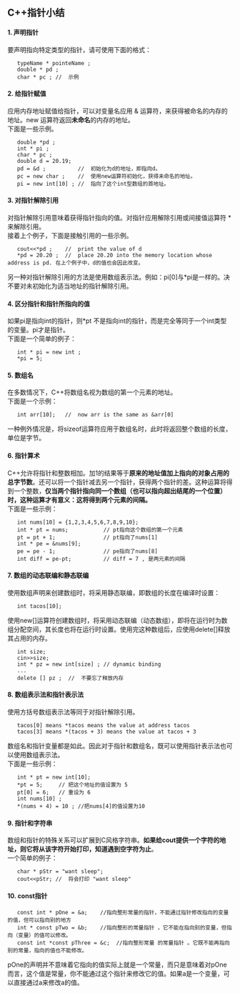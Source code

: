 ## C++指针小结

#### 1. 声明指针
   要声明指向特定类型的指针，请可使用下面的格式：
   ```
      typeName * pointeName ; 
      double * pd ; 
      char * pc ; //  示例 
   ```
   
#### 2. 给指针赋值
   应用内存地址赋值给指针，可以对变量名应用 & 运算符，来获得被命名的内存的地址。new 运算符返回**未命名**的内存的地址。  
   下面是一些示例。
   ```
      double *pd ;
      int * pi ; 
      char * pc ;
      double d = 20.19;
      pd = &d ;          //  初始化为d的地址，即指向d。
      pc = new char ;    //  使用new运算符初始化，获得未命名的地址。
      pi = new int[10] ; //  指向了这个int型数组的首地址。
   ```
   
#### 3. 对指针解除引用
   对指针解除引用意味着获得指针指向的值。对指针应用解除引用或间接值运算符 * 来解除引用。  
   接着上个例子，下面是接触引用的一些示例。
   ```
      cout<<*pd ;    //  print the value of d 
      *pd = 20.20 ;  //  place 20.20 into the memory location whose address is pd. 在上个例子中，d的值也会因此改变。
   ```
   另一种对指针解除引用的方法是使用数组表示法。例如：pi\[0]与\*pi是一样的。决不要对未初始化为适当地址的指针解除引用。
   
#### 4. 区分指针和指针所指向的值
   如果pi是指向int的指针，则\*pt 不是指向int的指针，而是完全等同于一个int类型的变量。pi才是指针。   
   下面是一个简单的例子：
   ```
      int * pi = new int ;
      *pi = 5;
   ```
   
#### 5. 数组名
   在多数情况下，C++将数组名视为数组的第一个元素的地址。   
   下面是一个示例：
   ```
      int arr[10];   //  now arr is the same as &arr[0]
   ```
   一种例外情况是，将sizeof运算符应用于数组名时，此时将返回整个数组的长度，单位是字节。
   
#### 6. 指针算术
   C++允许将指针和整数相加。加1的结果等于**原来的地址值加上指向的对象占用的总字节数**。还可以将一个指针减去另一个指针，获得两个指针的差。这种运算将得到一个整数，**仅当两个指针指向同一个数组（也可以指向超出结尾的一个位置）时，这种运算才有意义：这将得到两个元素的间隔。**   
   下面是一些示例：
   ```
      int nums[10] = {1,2,3,4,5,6,7,8,9,10};
      int * pt = nums;           // pt指向这个数组的第一个元素
      pt = pt + 1;               // pt指向了nums[1]
      int * pe = &nums[9];       
      pe = pe - 1;               // pe指向了nums[8]
      int diff = pe-pt;          // diff = 7 , 是两元素的间隔
   ```
   
#### 7. 数组的动态联编和静态联编
   使用数组声明来创建数组时，将采用静态联编，即数组的长度在编译时设置：
   ```
      int tacos[10];
   ```
   使用new\[]运算符创建数组时，将采用动态联编（动态数组），即将在运行时为数组分配空间，其长度也将在运行时设置。使用完这种数组后，应使用delete\[]释放其占用的内存。
   ```
      int size;
      cin>>size;
      int * pz = new int[size] ; // dynamic binding 
      ...
      delete [] pz ;  //  不要忘了释放内存
   ```
   
#### 8. 数组表示法和指针表示法
   使用方括号数组表示法等同于对指针解除引用。
   ```
      tacos[0] means *tacos means the value at address tacos 
      tacos[3] means *(tacos + 3) means the value at tacos + 3
   ```
   数组名和指针变量都是如此。因此对于指针和数组名，既可以使用指针表示法也可以使用数组表示法。   
   下面是一些示例：
   ```
      int * pt = new int[10];
      *pt = 5;     // 把这个地址的值设置为 5
      pt[0] = 6;   // 重设为 6 
      int nums[10] ;
      *(nums + 4) = 10 ; //把nums[4]的值设置为10
   ```
   
#### 9. 指针和字符串
   数组和指针的特殊关系可以扩展到C风格字符串。**如果给cout提供一个字符的地址，则它将从该字符开始打印，知道遇到空字符为止**。   
   一个简单的例子：
   ```
      char * pStr = "want sleep";
      cout<<pStr; //  将会打印 "want sleep" 
   ```
   
#### 10. const指针
   ```
      const int * pOne = &a;    //指向整形常量的指针，不能通过指针修改指向的变量的值，但可以指向别的地方
      int * const pTwo = &b;    //指向整形的常量指针 ，它不能在指向别的变量，但指向（变量）的值可以修改。 
      const int *const pThree = &c;  //指向整形常量 的常量指针 。它既不能再指向别的常量，指向的值也不能修改。
   ```
   pOne的声明并不意味着它指向的值实际上就是一个常量，而只是意味着对pOne而言，这个值是常量，你不能通过这个指针来修改它的值。如果a是一个变量，可以直接通过a来修改a的值。
